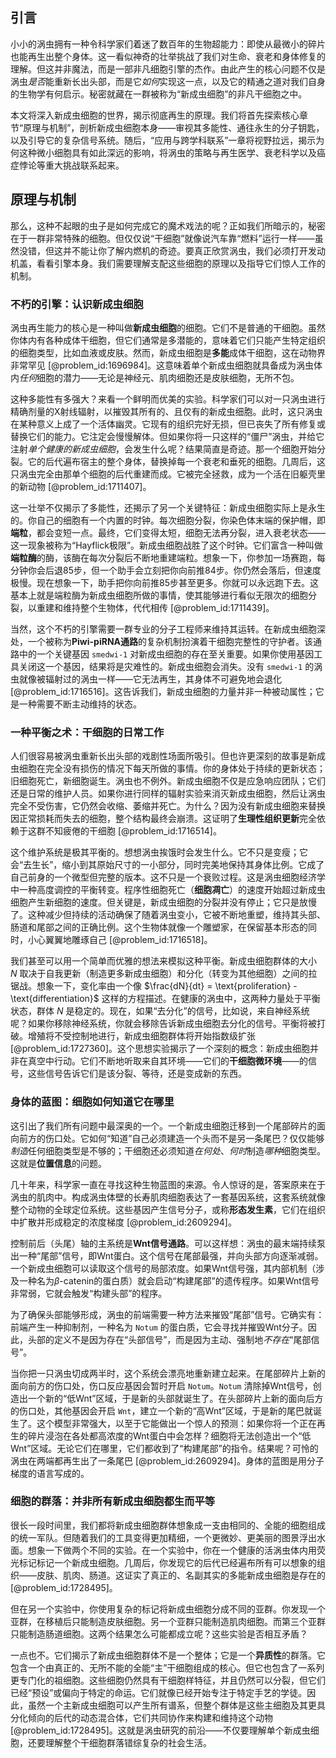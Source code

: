 ## 引言
小小的涡虫拥有一种令科学家们着迷了数百年的生物超能力：即使从最微小的碎片也能再生出整个身体。这一看似神奇的壮举挑战了我们对生命、衰老和身体修复的理解。但这并非魔法，而是一部非凡细胞引擎的杰作。由此产生的核心问题不仅是涡虫*是否*能重新长出头部，而是它*如何*实现这一点，以及它的精通之道对我们自身的生物学有何启示。秘密就藏在一群被称为“新成虫细胞”的非凡干细胞之中。

本文将深入新成虫细胞的世界，揭示彻底再生的原理。我们将首先探索核心章节“原理与机制”，剖析新成虫细胞本身——审视其多能性、通往永生的分子钥匙，以及引导它的复杂信号系统。随后，“应用与跨学科联系”一章将视野拉远，揭示为何这种微小细胞具有如此深远的影响，将涡虫的策略与再生医学、衰老科学以及癌症悖论等重大挑战联系起来。

## 原理与机制

那么，这种不起眼的虫子是如何完成它的魔术戏法的呢？正如我们所暗示的，秘密在于一群非常特殊的细胞。但仅仅说“干细胞”就像说汽车靠“燃料”运行一样——虽然没错，但这并不能让你了解内燃机的奇迹。要真正欣赏涡虫，我们必须打开发动机盖，看看引擎本身。我们需要理解支配这些细胞的原理以及指导它们惊人工作的机制。

### 不朽的引擎：认识新成虫细胞

涡虫再生能力的核心是一种叫做**新成虫细胞**的细胞。它们不是普通的干细胞。虽然你体内有各种成体干细胞，但它们通常是多潜能的，意味着它们只能产生特定组织的细胞类型，比如血液或皮肤。然而，新成虫细胞是**多能**成体干细胞，这在动物界非常罕见 [@problem_id:1696984]。这意味着单个新成虫细胞就具备成为涡虫体内*任何*细胞的潜力——无论是神经元、肌肉细胞还是皮肤细胞，无所不包。

这种多能性有多强大？来看一个鲜明而优美的实验。科学家们可以对一只涡虫进行精确剂量的X射线辐射，以摧毁其所有的、且仅有的新成虫细胞。此时，这只涡虫在某种意义上成了一个活体幽灵。它现有的组织完好无损，但已丧失了所有修复或替换它们的能力。它注定会慢慢解体。但如果你将一只这样的“僵尸”涡虫，并给它注射*单个健康的新成虫细胞*，会发生什么呢？结果简直是奇迹。那一个细胞开始分裂。它的后代遍布宿主的整个身体，替换掉每一个衰老和垂死的细胞。几周后，这只涡虫完全由那单个细胞的后代重建而成。它被完全拯救，成为一个活在旧躯壳里的新动物 [@problem_id:1711407]。

这一壮举不仅揭示了多能性，还揭示了另一个关键特征：新成虫细胞实际上是永生的。你自己的细胞有一个内置的时钟。每次细胞分裂，你染色体末端的保护帽，即**端粒**，都会变短一点。最终，它们变得太短，细胞无法再分裂，进入衰老状态——这一现象被称为“Hayflick极限”。新成虫细胞战胜了这个时钟。它们富含一种叫做**端粒酶**的酶，该酶在每次分裂后不断地重建端粒。想象一下，你参加一场赛跑，每分钟你会后退85步，但一个助手会立刻把你向前推84步。你仍然会落后，但速度极慢。现在想象一下，助手把你向前推85步甚至更多。你就可以永远跑下去。这基本上就是端粒酶为新成虫细胞所做的事情，使其能够进行看似无限次的细胞分裂，以重建和维持整个生物体，代代相传 [@problem_id:1711439]。

当然，这个不朽的引擎需要一群专业的分子工程师来维持其运转。在新成虫细胞深处，一个被称为**Piwi-piRNA通路**的复杂机制扮演着干细胞完整性的守护者。该通路中的一个关键基因 `smedwi-1` 对新成虫细胞的存在至关重要。如果你使用基因工具关闭这一个基因，结果将是灾难性的。新成虫细胞会消失。没有 `smedwi-1` 的涡虫就像被辐射过的涡虫一样——它无法再生，其身体不可避免地会退化 [@problem_id:1716516]。这告诉我们，新成虫细胞的力量并非一种被动属性；它是一种需要不断主动维持的状态。

### 一种平衡之术：干细胞的日常工作

人们很容易被涡虫重新长出头部的戏剧性场面所吸引。但也许更深刻的故事是新成虫细胞在完全没有损伤的情况下每天所做的事情。你的身体处于持续的更新状态；旧细胞死亡，新细胞诞生。涡虫也不例外。新成虫细胞不仅是应急响应团队；它们还是日常的维护人员。如果你进行同样的辐射实验来消灭新成虫细胞，然后让涡虫完全不受伤害，它仍然会收缩、萎缩并死亡。为什么？因为没有新成虫细胞来替换因正常损耗而失去的细胞，整个结构最终会崩溃。这证明了**生理性组织更新**完全依赖于这群不知疲倦的干细胞 [@problem_id:1716514]。

这个维护系统是极其平衡的。想想涡虫挨饿时会发生什么。它不只是变瘦；它会“去生长”，缩小到其原始尺寸的一小部分，同时完美地保持其身体比例。它成了自己前身的一个微型但完整的版本。这不只是一个衰败过程。这是涡虫细胞经济学中一种高度调控的平衡转变。程序性细胞死亡（**细胞凋亡**）的速度开始超过新成虫细胞产生新细胞的速度。但关键是，新成虫细胞的分裂并没有停止；它只是放慢了。这种减少但持续的活动确保了随着涡虫变小，它被不断地重塑，维持其头部、肠道和尾部之间的正确比例。这个生物体就像一个雕塑家，在保留基本形态的同时，小心翼翼地雕琢自己 [@problem_id:1716518]。

我们甚至可以用一个简单而优雅的想法来模拟这种平衡。新成虫细胞群体的大小 $N$ 取决于自我更新（制造更多新成虫细胞）和分化（转变为其他细胞）之间的拉锯战。想象一下，变化率由一个像 $\frac{dN}{dt} = \text{proliferation} - \text{differentiation}$ 这样的方程描述。在健康的涡虫中，这两种力量处于平衡状态，群体 $N$ 是稳定的。现在，如果“去分化”的信号，比如说，来自神经系统呢？如果你移除神经系统，你就会移除告诉新成虫细胞去分化的信号。平衡将被打破。增殖将不受控制地进行，新成虫细胞群体将开始指数级扩张 [@problem_id:1727360]。这个思想实验揭示了一个深刻的概念：新成虫细胞并非在真空中行动。它们不断地听取来自其环境——它们的**干细胞微环境**——的信号，这些信号告诉它们是该分裂、等待，还是变成新的东西。

### 身体的蓝图：细胞如何知道它在哪里

这引出了我们所有问题中最深奥的一个。一个新成虫细胞迁移到一个尾部碎片的面向前方的伤口处。它如何“知道”自己必须建造一个头而不是另一条尾巴？仅仅能够*制造*任何细胞类型是不够的；干细胞还必须知道*在何处*、*何时*制造*哪种*细胞类型。这就是**位置信息**的问题。

几十年来，科学家一直在寻找这种生物蓝图的来源。令人惊讶的是，答案原来在于涡虫的肌肉中。构成涡虫体壁的长寿肌肉细胞表达了一套基因系统，这套系统就像整个动物的全球定位系统。这些基因产生信号分子，或称**形态发生素**，它们在组织中扩散并形成稳定的浓度梯度 [@problem_id:2609294]。

控制前后（头尾）轴的主系统是**Wnt信号通路**。可以这样想：涡虫的最末端持续泵出一种“尾部”信号，即Wnt蛋白。这个信号在尾部最强，并向头部方向逐渐减弱。一个新成虫细胞可以读取这个信号的局部浓度。如果Wnt信号强，其内部机制（涉及一种名为$\beta$-catenin的蛋白质）就会启动“构建尾部”的遗传程序。如果Wnt信号非常弱，它就会触发“构建头部”的程序。

为了确保头部能够形成，涡虫的前端需要一种方法来摧毁“尾部”信号。它确实有：前端产生一种抑制剂，一种名为 `Notum` 的蛋白质，它会寻找并摧毁Wnt分子。因此，头部的定义不是因为存在“头部信号”，而是因为主动、强制地*不存在*“尾部信号”。

当你把一只涡虫切成两半时，这个系统会漂亮地重新建立起来。在尾部碎片上新的面向前方的伤口处，伤口反应基因会暂时开启 `Notum`。`Notum` 清除掉Wnt信号，创造出一个新的“低Wnt”区域，于是新的头部就诞生了。在头部碎片上新的面向后方的伤口处，其他基因会开启 `Wnt`，建立一个新的“高Wnt”区域，于是新的尾巴就诞生了。这个模型非常强大，以至于它能做出一个惊人的预测：如果你将一个正在再生的碎片浸泡在各处都高浓度的Wnt蛋白中会怎样？细胞将无法创造出一个“低Wnt”区域。无论它们在哪里，它们都收到了“构建尾部”的指令。结果呢？可怜的涡虫在两端都再生出了一条尾巴 [@problem_id:2609294]。身体的蓝图是用分子梯度的语言写成的。

### 细胞的群落：并非所有新成虫细胞都生而平等

很长一段时间里，我们都将新成虫细胞群体想象成一支由相同的、全能的细胞组成的统一军队。但随着我们的工具变得更加精细，一个更微妙、更美丽的图景浮出水面。想象一下做两个不同的实验。在一个实验中，你在一个健康的活涡虫体内用荧光标记标记一个新成虫细胞。几周后，你发现它的后代已经遍布所有可以想象的组织——皮肤、肌肉、肠道。这证实了真正的、名副其实的多能新成虫细胞是存在的 [@problem_id:1728495]。

但在另一个实验中，你使用复杂的标记将新成虫细胞分成不同的亚群。你发现一个亚群，在移植后只能制造皮肤细胞。另一个亚群只能制造肌肉细胞。而第三个亚群只能制造肠道细胞。这两个结果怎么可能都成立呢？这些实验是否相互矛盾？

一点也不。它们揭示了新成虫细胞群体不是一个整体；它是一个**异质性**的群落。它包含一个由真正的、无所不能的全能“主”干细胞组成的核心。但它也包含了一系列更专门化的祖细胞。这些细胞仍然具有干细胞样特征，并且仍然可以分裂，但它们已经“预设”或偏向于特定的命运。它们就像已经开始专注于特定手艺的学徒。因此，虽然一个主新成虫细胞可以产生所有谱系，但整个群体是这些主细胞及其更具分化倾向的后代的动态混合体，它们共同协作来构建和维持这个动物 [@problem_id:1728495]。这就是涡虫研究的前沿——不仅要理解单个新成虫细胞，还要理解整个干细胞群落错综复杂的社会生活。

